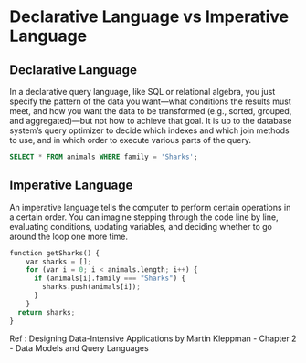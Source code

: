 # Declarative Language vs Imperative Language

## Declarative Language

In a declarative query language, like SQL or relational algebra, you just specify the pattern of the data you want—what conditions the results must meet, and how you want the data to be transformed (e.g., sorted, grouped, and aggregated)—but not how to achieve that goal. It is up to the database system’s query optimizer to decide which indexes and which join methods to use, and in which order to execute various parts
of the query.

```SQL
SELECT * FROM animals WHERE family = 'Sharks';
```

## Imperative Language

An imperative language tells the computer to perform certain operations in a certain order. You can imagine stepping through the code line by line, evaluating conditions, updating variables, and deciding whether to go around the loop one more time.

```python
function getSharks() {
    var sharks = [];
    for (var i = 0; i < animals.length; i++) {
      if (animals[i].family === "Sharks") {
        sharks.push(animals[i]);
      }
    }
  return sharks;
}
```

Ref : Designing Data-Intensive Applications by Martin Kleppman - Chapter 2 - Data Models and Query Languages
